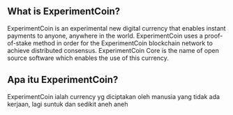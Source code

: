 What is ExperimentCoin?
----------------

ExperimentCoin is an experimental new digital currency that enables instant payments to
anyone, anywhere in the world. ExperimentCoin uses a proof-of-stake method in order for
the ExperimentCoin blockchain network to achieve distributed consensus. ExperimentCoin Core is
the name of open source software which enables the use of this currency.

Apa itu ExperimentCoin?
----------------

ExperimentCoin ialah currency yg diciptakan oleh manusia yang tidak ada kerjaan, lagi suntuk dan sedikit aneh aneh
